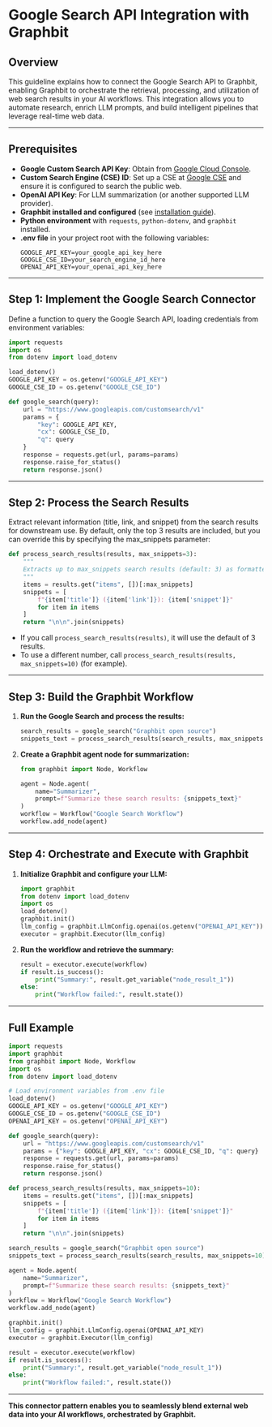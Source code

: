 # Google Search API Integration with Graphbit


## Overview

This guideline explains how to connect the Google Search API to Graphbit, enabling Graphbit to orchestrate the retrieval, processing, and utilization of web search results in your AI workflows. This integration allows you to automate research, enrich LLM prompts, and build intelligent pipelines that leverage real-time web data.

---

## Prerequisites

- **Google Custom Search API Key**: Obtain from [Google Cloud Console](https://console.cloud.google.com/apis/credentials).
- **Custom Search Engine (CSE) ID**: Set up a CSE at [Google CSE](https://cse.google.com/cse/all) and ensure it is configured to search the public web.
- **OpenAI API Key**: For LLM summarization (or another supported LLM provider).
- **Graphbit installed and configured** (see [installation guide](../getting-started/installation.md)).
- **Python environment** with `requests`, `python-dotenv`, and `graphbit` installed.
- **.env file** in your project root with the following variables:
  ```env
  GOOGLE_API_KEY=your_google_api_key_here
  GOOGLE_CSE_ID=your_search_engine_id_here
  OPENAI_API_KEY=your_openai_api_key_here
  ```

---

## Step 1: Implement the Google Search Connector

Define a function to query the Google Search API, loading credentials from environment variables:

```python
import requests
import os
from dotenv import load_dotenv

load_dotenv()
GOOGLE_API_KEY = os.getenv("GOOGLE_API_KEY")
GOOGLE_CSE_ID = os.getenv("GOOGLE_CSE_ID")

def google_search(query):
    url = "https://www.googleapis.com/customsearch/v1"
    params = {
        "key": GOOGLE_API_KEY,
        "cx": GOOGLE_CSE_ID,
        "q": query
    }
    response = requests.get(url, params=params)
    response.raise_for_status()
    return response.json()
```

---

## Step 2: Process the Search Results

Extract relevant information (title, link, and snippet) from the search results for downstream use. By default, only the top 3 results are included, but you can override this by specifying the max_snippets parameter:

```python
def process_search_results(results, max_snippets=3):
    """
    Extracts up to max_snippets search results (default: 3) as formatted strings.
    """
    items = results.get("items", [])[:max_snippets]
    snippets = [
        f"{item['title']} ({item['link']}): {item['snippet']}"
        for item in items
    ]
    return "\n\n".join(snippets)
```

- If you call `process_search_results(results)`, it will use the default of 3 results.
- To use a different number, call `process_search_results(results, max_snippets=10)` (for example).

---

## Step 3: Build the Graphbit Workflow

1. **Run the Google Search and process the results:**

    ```python
    search_results = google_search("Graphbit open source")
    snippets_text = process_search_results(search_results, max_snippets=10)
    ```

2. **Create a Graphbit agent node for summarization:**

    ```python
    from graphbit import Node, Workflow

    agent = Node.agent(
        name="Summarizer",
        prompt=f"Summarize these search results: {snippets_text}"
    )
    workflow = Workflow("Google Search Workflow")
    workflow.add_node(agent)
    ```

---

## Step 4: Orchestrate and Execute with Graphbit

1. **Initialize Graphbit and configure your LLM:**

    ```python
    import graphbit
    from dotenv import load_dotenv
    import os
    load_dotenv()
    graphbit.init()
    llm_config = graphbit.LlmConfig.openai(os.getenv("OPENAI_API_KEY"))
    executor = graphbit.Executor(llm_config)
    ```

2. **Run the workflow and retrieve the summary:**

    ```python
    result = executor.execute(workflow)
    if result.is_success():
        print("Summary:", result.get_variable("node_result_1"))
    else:
        print("Workflow failed:", result.state())
    ```

---

## Full Example

```python
import requests
import graphbit
from graphbit import Node, Workflow
import os
from dotenv import load_dotenv

# Load environment variables from .env file
load_dotenv()
GOOGLE_API_KEY = os.getenv("GOOGLE_API_KEY")
GOOGLE_CSE_ID = os.getenv("GOOGLE_CSE_ID")
OPENAI_API_KEY = os.getenv("OPENAI_API_KEY")

def google_search(query):
    url = "https://www.googleapis.com/customsearch/v1"
    params = {"key": GOOGLE_API_KEY, "cx": GOOGLE_CSE_ID, "q": query}
    response = requests.get(url, params=params)
    response.raise_for_status()
    return response.json()

def process_search_results(results, max_snippets=10):
    items = results.get("items", [])[:max_snippets]
    snippets = [
        f"{item['title']} ({item['link']}): {item['snippet']}"
        for item in items
    ]
    return "\n\n".join(snippets)

search_results = google_search("Graphbit open source")
snippets_text = process_search_results(search_results, max_snippets=10)

agent = Node.agent(
    name="Summarizer",
    prompt=f"Summarize these search results: {snippets_text}"
)
workflow = Workflow("Google Search Workflow")
workflow.add_node(agent)

graphbit.init()
llm_config = graphbit.LlmConfig.openai(OPENAI_API_KEY)
executor = graphbit.Executor(llm_config)

result = executor.execute(workflow)
if result.is_success():
    print("Summary:", result.get_variable("node_result_1"))
else:
    print("Workflow failed:", result.state())
```

---

**This connector pattern enables you to seamlessly blend external web data into your AI workflows, orchestrated by Graphbit.** 
